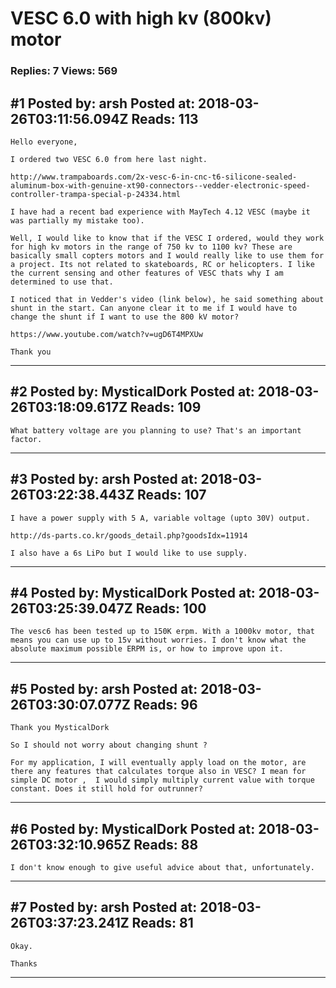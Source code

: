 # VESC 6.0 with high kv (800kv) motor

### Replies: 7 Views: 569

## \#1 Posted by: arsh Posted at: 2018-03-26T03:11:56.094Z Reads: 113

```
Hello everyone, 

I ordered two VESC 6.0 from here last night. 

http://www.trampaboards.com/2x-vesc-6-in-cnc-t6-silicone-sealed-aluminum-box-with-genuine-xt90-connectors--vedder-electronic-speed-controller-trampa-special-p-24334.html

I have had a recent bad experience with MayTech 4.12 VESC (maybe it was partially my mistake too). 

Well, I would like to know that if the VESC I ordered, would they work for high kv motors in the range of 750 kv to 1100 kv? These are basically small copters motors and I would really like to use them for a project. Its not related to skateboards, RC or helicopters. I like the current sensing and other features of VESC thats why I am determined to use that. 

I noticed that in Vedder's video (link below), he said something about shunt in the start. Can anyone clear it to me if I would have to change the shunt if I want to use the 800 kV motor? 

https://www.youtube.com/watch?v=ugD6T4MPXUw

Thank you
```

---
## \#2 Posted by: MysticalDork Posted at: 2018-03-26T03:18:09.617Z Reads: 109

```
What battery voltage are you planning to use? That's an important factor.
```

---
## \#3 Posted by: arsh Posted at: 2018-03-26T03:22:38.443Z Reads: 107

```
I have a power supply with 5 A, variable voltage (upto 30V) output. 

http://ds-parts.co.kr/goods_detail.php?goodsIdx=11914

I also have a 6s LiPo but I would like to use supply.
```

---
## \#4 Posted by: MysticalDork Posted at: 2018-03-26T03:25:39.047Z Reads: 100

```
The vesc6 has been tested up to 150K erpm. With a 1000kv motor, that means you can use up to 15v without worries. I don't know what the absolute maximum possible ERPM is, or how to improve upon it.
```

---
## \#5 Posted by: arsh Posted at: 2018-03-26T03:30:07.077Z Reads: 96

```
Thank you MysticalDork

So I should not worry about changing shunt ? 

For my application, I will eventually apply load on the motor, are there any features that calculates torque also in VESC? I mean for simple DC motor ,  I would simply multiply current value with torque constant. Does it still hold for outrunner?
```

---
## \#6 Posted by: MysticalDork Posted at: 2018-03-26T03:32:10.965Z Reads: 88

```
I don't know enough to give useful advice about that, unfortunately.
```

---
## \#7 Posted by: arsh Posted at: 2018-03-26T03:37:23.241Z Reads: 81

```
Okay. 

Thanks
```

---
